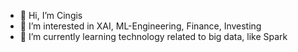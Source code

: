 - 👋 Hi, I’m Cingis
- 👀 I’m interested in XAI, ML-Engineering, Finance, Investing 
- 🌱 I’m currently learning technology related to big data, like Spark


